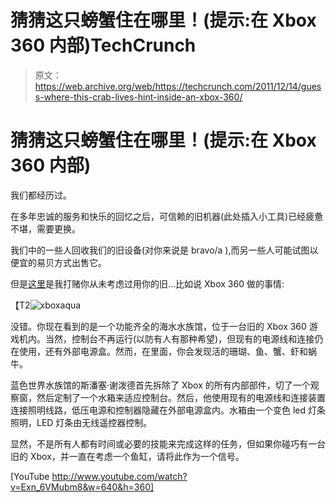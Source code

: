 # 猜猜这只螃蟹住在哪里！(提示:在 Xbox 360 内部)TechCrunch

> 原文：<https://web.archive.org/web/https://techcrunch.com/2011/12/14/guess-where-this-crab-lives-hint-inside-an-xbox-360/>

# 猜猜这只螃蟹住在哪里！(提示:在 Xbox 360 内部)

我们都经历过。

在多年忠诚的服务和快乐的回忆之后，可信赖的旧机器(此处插入小工具)已经疲惫不堪，需要更换。

我们中的一些人回收我们的旧设备(对你来说是 bravo/a ),而另一些人可能试图以便宜的易贝方式出售它。

但是[这里](https://web.archive.org/web/20221004045802/http://www.blueworldaquariums.com/blog/2011/12/xbox-360-pico-reef-aquarium/)是我打赌你从未考虑过用你的旧…比如说 Xbox 360 做的事情:

【T2![](img/9875a604464f85ba04ea2965775465d1.png "xboxaqua")

没错。你现在看到的是一个功能齐全的海水水族馆，位于一台旧的 Xbox 360 游戏机内。当然，控制台不再运行(以防有人有那种希望)，但现有的电源线和连接仍在使用，还有外部电源盒。然而，在里面，你会发现活的珊瑚、鱼、蟹、虾和蜗牛。

蓝色世界水族馆的斯潘塞·谢泼德首先拆除了 Xbox 的所有内部部件，切了一个观察窗，然后定制了一个水箱来适应控制台。然后，他使用现有的电源线和连接装置连接照明线路，低压电源和控制器隐藏在外部电源盒内。水箱由一个变色 led 灯条照明，LED 灯条由无线遥控器控制。

显然，不是所有人都有时间或必要的技能来完成这样的任务，但如果你碰巧有一台旧的 Xbox，并一直在考虑一个鱼缸，请将此作为一个信号。

[YouTube http://www.youtube.com/watch?v=Exn_6VMubm8&w=640&h=360]